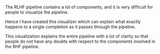 The RLHF pipeline contains a lot of components, and it is very difficult for people to visualize the pipeline. 

Hence I have created this visualizer which can explain what exactly happens to a single completion as it passes through the pipeline. 

This visualization explains the entire pipeline with a lot of clarity so that people do not have any doubts with respect to the components involved in the RHF pipeline. 
